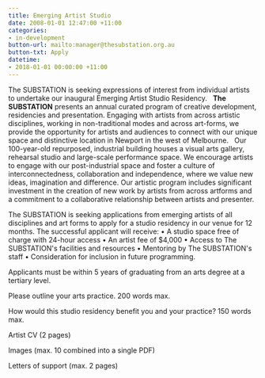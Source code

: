 ```yaml
---
title: Emerging Artist Studio
date: 2008-01-01 12:47:00 +11:00
categories:
- in-development
button-url: mailto:manager@thesubstation.org.au
button-txt: Apply
datetime:
- 2018-01-01 00:00:00 +11:00
---
```


The SUBSTATION is seeking expressions of interest from individual artists to undertake our inaugural Emerging Artist Studio Residency. 
 
**The SUBSTATION** 
presents an annual curated program of creative development, residencies and presentation. Engaging with artists from across artistic disciplines, working in non-traditional modes and across art-forms, we provide the opportunity for artists and audiences to connect with our unique space and distinctive location in Newport in the west of Melbourne. 
 
Our 100-year-old repurposed, industrial building houses a visual arts gallery, rehearsal studio and large-scale performance space. We encourage artists to engage with our post-industrial space and foster a culture of interconnectedness, collaboration and independence, where we value new ideas, imagination and difference. Our artistic program includes significant investment in the creation of new work by artists from across artforms and a commitment to a collaborative relationship between artists and presenter.

The SUBSTATION is seeking applications from emerging artists of all disciplines and art forms to apply for a studio residency in our venue for 12 months. The successful applicant will receive: 
•	A studio space free of charge with 24-hour access
•	An artist fee of $4,000
•	Access to The SUBSTATION's facilities and resources
•	Mentoring by The SUBSTATION's staff
•	Consideration for inclusion in future programming.  

Applicants must be within 5 years of graduating from an arts degree at a tertiary level.


Please outline your arts practice. 200 words max.

How would this studio residency benefit you and your practice? 150 words max. 

Artist CV (2 pages)

Images (max. 10 combined into a single PDF)

Letters of support (max. 2 pages)
